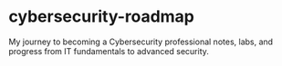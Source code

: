 # cybersecurity-roadmap
My journey to becoming a Cybersecurity professional notes, labs, and progress from IT fundamentals to advanced security.
